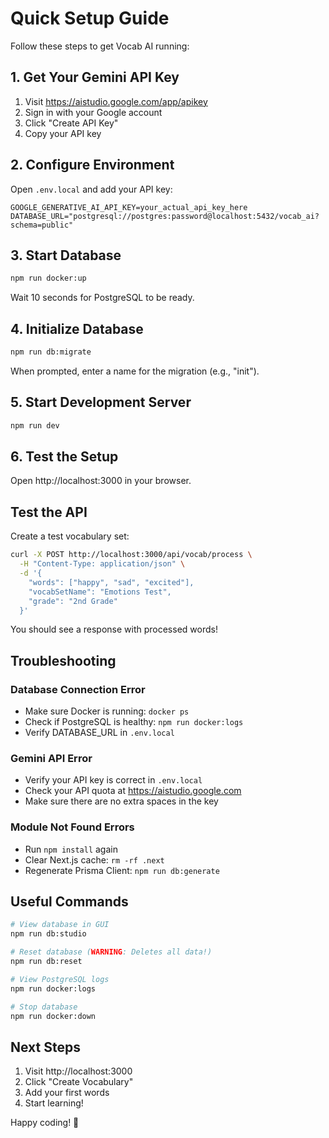 # Quick Setup Guide

Follow these steps to get Vocab AI running:

## 1. Get Your Gemini API Key

1. Visit https://aistudio.google.com/app/apikey
2. Sign in with your Google account
3. Click "Create API Key"
4. Copy your API key

## 2. Configure Environment

Open `.env.local` and add your API key:

```env
GOOGLE_GENERATIVE_AI_API_KEY=your_actual_api_key_here
DATABASE_URL="postgresql://postgres:password@localhost:5432/vocab_ai?schema=public"
```

## 3. Start Database

```bash
npm run docker:up
```

Wait 10 seconds for PostgreSQL to be ready.

## 4. Initialize Database

```bash
npm run db:migrate
```

When prompted, enter a name for the migration (e.g., "init").

## 5. Start Development Server

```bash
npm run dev
```

## 6. Test the Setup

Open http://localhost:3000 in your browser.

## Test the API

Create a test vocabulary set:

```bash
curl -X POST http://localhost:3000/api/vocab/process \
  -H "Content-Type: application/json" \
  -d '{
    "words": ["happy", "sad", "excited"],
    "vocabSetName": "Emotions Test",
    "grade": "2nd Grade"
  }'
```

You should see a response with processed words!

## Troubleshooting

### Database Connection Error
- Make sure Docker is running: `docker ps`
- Check if PostgreSQL is healthy: `npm run docker:logs`
- Verify DATABASE_URL in `.env.local`

### Gemini API Error
- Verify your API key is correct in `.env.local`
- Check your API quota at https://aistudio.google.com
- Make sure there are no extra spaces in the key

### Module Not Found Errors
- Run `npm install` again
- Clear Next.js cache: `rm -rf .next`
- Regenerate Prisma Client: `npm run db:generate`

## Useful Commands

```bash
# View database in GUI
npm run db:studio

# Reset database (WARNING: Deletes all data!)
npm run db:reset

# View PostgreSQL logs
npm run docker:logs

# Stop database
npm run docker:down
```

## Next Steps

1. Visit http://localhost:3000
2. Click "Create Vocabulary"
3. Add your first words
4. Start learning!

Happy coding! 🚀
